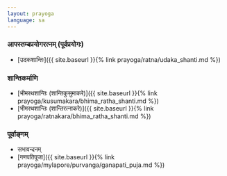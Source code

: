```yaml
---
layout: prayoga
language: sa
---
```


### आपस्तम्बप्रयोगरत्नम् (पूर्वप्रयोगः)  

- [उदकशान्तिः]({{ site.baseurl }}{% link prayoga/ratna/udaka_shanti.md %})


### शान्तिकर्माणि

- [भीमरथशान्तिः (शान्तिकुसुमाकरे)]({{ site.baseurl }}{% link prayoga/kusumakara/bhima_ratha_shanti.md %})
- [भीमरथशान्तिः (शान्तिरत्नाकरे)]({{ site.baseurl }}{% link prayoga/ratnakara/bhima_ratha_shanti.md %})

### पूर्वाङ्गम्

- सभावन्दनम्
- [गणपतिपूजा]({{ site.baseurl }}{% link prayoga/mylapore/purvanga/ganapati_puja.md %})
